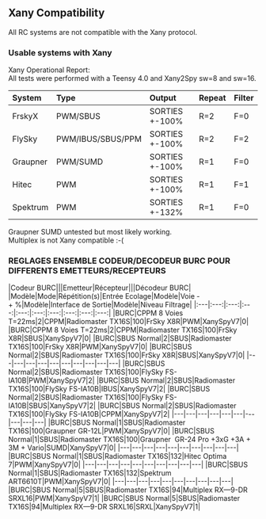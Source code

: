 ## Xany Compatibility
All RC systems are not compatible with the Xany protocol.  

### Usable systems with Xany
Xany Operational Report:  
All tests were performed with a Teensy 4.0 and Xany2Spy sw=8 and sw=16.  

System|Type|Output|Repeat|Filter|
|:---|:---|:---|:---|:---|
|FrskyX|PWM/SBUS|SORTIES +-100%|R=2|F=0|
|FlySky|PWM/IBUS/SBUS/PPM|SORTIES +-100%|R=2|F=2|
|Graupner|PWM/SUMD|SORTIES +-100%|R=1|F=0| 
|Hitec|PWM |SORTIES +-100%|R=1|F=1|
|Spektrum|PWM|SORTIES +-132%|R=1|F=0|

Graupner SUMD untested but most likely working.  
Multiplex is not Xany compatible :-(  


### REGLAGES ENSEMBLE CODEUR/DECODEUR BURC POUR DIFFERENTS EMETTEURS/RECEPTEURS		
|Codeur BURC|||Emetteur|Récepteur|||Décodeur BURC|
|Modèle|Mode|Répétition(s)|Entrée Ecolage|Modèle|Voie -+ %|Modèle|Interface de Sortie|Modèle|Niveau Filtrage|
|:---|:---:|:---:|:---:|:---:|:---:|:---:|:---:|:---:|:---:|
|BURC|CPPM 8 Voies T=22ms|2|CPPM|Radiomaster TX16S|100|FrSky X8R|PWM|XanySpyV7|0|
|BURC|CPPM 8 Voies T=22ms|2|CPPM|Radiomaster TX16S|100|FrSky X8R|SBUS|XanySpyV7|0|
|BURC|SBUS Normal|2|SBUS|Radiomaster TX16S|100|FrSky X8R|PWM|XanySpyV7|0|
|BURC|SBUS Normal|2|SBUS|Radiomaster TX16S|100|FrSky X8R|SBUS|XanySpyV7|0|
|---|---|---|---|---|---|---|---|---|---|
|BURC|SBUS Normal|2|SBUS|Radiomaster TX16S|100|FlySky FS-IA10B|PWM|XanySpyV7|2|
|BURC|SBUS Normal|2|SBUS|Radiomaster TX16S|100|FlySky FS-IA10B|IBUS|XanySpyV7|2|
|BURC|SBUS Normal|2|SBUS|Radiomaster TX16S|100|FlySky FS-IA10B|SBUS|XanySpyV7|2|
|BURC|SBUS Normal|2|SBUS|Radiomaster TX16S|100|FlySky FS-IA10B|CPPM|XanySpyV7|2|
|---|---|---|---|---|---|---|---|---|---|
|BURC|SBUS Normal|1|SBUS|Radiomaster TX16S|100|Graupner GR-12L|PWM|XanySpyV7|0|
|BURC|SBUS Normal|1|SBUS|Radiomaster TX16S|100|Graupner  GR-24 Pro +3xG +3A + 3M + Vario|SUMD|XanySpyV7|0|
|---|---|---|---|---|---|---|---|---|---|
|BURC|SBUS Normal|1|SBUS|Radiomaster TX16S|132|Hitec Optima 7|PWM|XanySpyV7|0|
|---|---|---|---|---|---|---|---|---|---|
|BURC|SBUS Normal|1|SBUS|Radiomaster TX16S|132|Spektrum ART6610T|PWM|XanySpyV7|0|
|---|---|---|---|---|---|---|---|---|---|
|BURC|SBUS Normal|5|SBUS|Radiomaster TX16S|94|Multiplex RX—9-DR SRXL16|PWM|XanySpyV7|1|
|BURC|SBUS Normal|5|SBUS|Radiomaster TX16S|94|Multiplex RX—9-DR SRXL16|SRXL|XanySpyV7|1|

